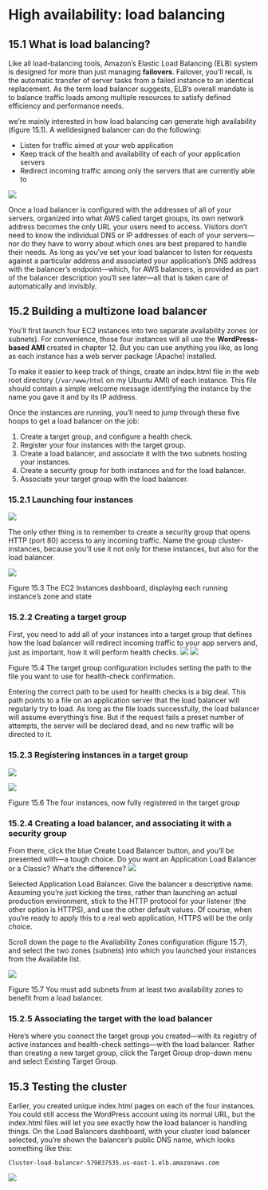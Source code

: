 # High availability: load balancing
## 15.1 What is load balancing?
Like all load-balancing tools, Amazon’s Elastic Load Balancing
(ELB) system is designed for more than just managing **failovers**.
Failover, you’ll recall, is the automatic transfer of server tasks from a
failed instance to an identical replacement. As the term load balancer suggests, ELB’s overall mandate is to balance traffic loads among multiple resources to satisfy defined efficiency and performance needs.

we’re mainly interested in how
load balancing can generate high availability (figure 15.1). A welldesigned balancer can do the following:
- Listen for traffic aimed at your web application
- Keep track of the health and availability of each of your application servers
- Redirect incoming traffic among only the servers that are currently able to 

![](./imgs/loadbalance_healthcheck.jpg)

Once a load balancer is configured with the addresses of all of your
servers, organized into what AWS called target groups, its own network
address becomes the only URL your users need to access. Visitors don’t
need to know the individual DNS or IP addresses of each of your servers—nor do they have to worry about which ones are best prepared to handle their needs. As long as you’ve set your load balancer to listen for
requests against a particular address and associated your application’s
DNS address with the balancer’s endpoint—which, for AWS balancers, is
provided as part of the balancer description you’ll see later—all that is
taken care of automatically and invisibly.

## 15.2 Building a multizone load balancer
You’ll first launch four EC2 instances into two separate availability zones
(or subnets). For convenience, those four instances will all use the
**WordPress-based AMI** created in chapter 12. But you can use anything
you like, as long as each instance has a web server package (Apache)
installed.

To make it easier to keep track of things, create an index.html file in
the web root directory (`/var/www/html` on my Ubuntu AMI) of each
instance. This file should contain a simple welcome message identifying
the instance by the name you gave it and by its IP address.

Once the instances are running, you’ll need to jump through these five
hoops to get a load balancer on the job:
1. Create a target group, and configure a health check.
2. Register your four instances with the target group.
3. Create a load balancer, and associate it with the two subnets hosting your instances.
4. Create a security group for both instances and for the load balancer.
5. Associate your target group with the load balancer.

### 15.2.1 Launching four instances
![](./imgs/loadbalance_ec2.jpg)

The only other thing is to remember to create a security group that
opens HTTP (port 80) access to any incoming traffic. Name the group
cluster-instances, because you’ll use it not only for these instances, but
also for the load balancer.

![](imgs/loadbalance_create_4_ec2.jpg)

Figure 15.3 The EC2 Instances dashboard, displaying each running instance’s zone and state

### 15.2.2 Creating a target group
First, you need to add all of
your instances into a target group that defines how the load balancer
will redirect incoming traffic to your app servers and, just as important,
how it will perform health checks.
![](imgs/create_target_group_1.jpg)
![](imgs/create_target_group_2.jpg)

Figure 15.4 The target group configuration includes setting the path to the file you want 
to use for health-check confirmation.

Entering the correct path to be used for health checks is a big deal. This
path points to a file on an application server that the load balancer will
regularly try to load. As long as the file loads successfully, the load balancer will assume everything’s fine. But if the request fails a preset number of attempts, the server will be declared dead, and no new traffic will
be directed to it.

### 15.2.3 Registering instances in a target group
![](imgs/loadbalance.jpg)

![](imgs/register_targets.jpg)

Figure 15.6 The four instances, now fully registered in the target group

### 15.2.4 Creating a load balancer, and associating it with a security group
From there, click the blue Create Load Balancer button,
and you’ll be presented with—a tough choice. Do you want an Application Load Balancer or a Classic? What’s the difference?
![](imgs/loadbalance-type.jpg)

Selected Application Load Balancer.
Give the balancer a descriptive name. Assuming you’re just kicking
the tires, rather than launching an actual production environment,
stick to the HTTP protocol for your listener (the other option is
HTTPS), and use the other default values. Of course, when you’re ready
to apply this to a real web application, HTTPS will be the only choice.
 
Scroll down the page to the Availability Zones configuration (figure
15.7), and select the two zones (subnets) into which you launched your
instances from the Available list.

![](imgs/loadbalance-netword-map.jpg)

Figure 15.7 You must add subnets from at least two availability zones to benefit from a load balancer.

### 15.2.5 Associating the target with the load balancer
Here’s where you connect the target group you created—with
its registry of active instances and health-check settings—with the load
balancer. Rather than creating a new target group, click the Target
Group drop-down menu and select Existing Target Group.

## 15.3 Testing the cluster
Earlier, you created unique index.html pages on each of the four
instances. You could still access the WordPress account using its normal
URL, but the index.html files will let you see exactly how the load balancer is handling things. On the Load Balancers dashboard, with your
cluster load balancer selected, you’re shown the balancer’s public DNS
name, which looks something like this:
```
Cluster-load-balancer-579837535.us-east-1.elb.amazonaws.com
```

![](imgs/loadbalance-test.jpg)

